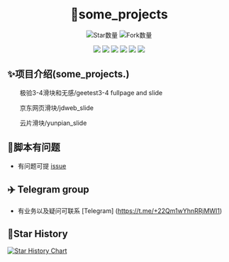 <div align="center"> 
<h1 align="center">
🌈some_projects
</h1>

![](https://img.shields.io/github/stars/sijiyo/projects?style=social "Star数量")
![](https://img.shields.io/github/forks/sijiyo/projects?style=social "Fork数量")

<img src="https://img.shields.io/badge/python-3.8-blue"/>
<img src="https://img.shields.io/github/issues/sijiyo/projects.svg"/> 
<img src="https://img.shields.io/github/license/sijiyo/projects.svg"/>
<img src="https://img.shields.io/github/repo-size/sijiyo/projects.svg"/>
<img src="https://img.shields.io/github/commit-activity/m/sijiyo/projects.svg"/>
<img src="https://img.shields.io/github/last-commit/sijiyo/projects.svg"/>
</div>

## ✨项目介绍(some_projects.)

&emsp;&emsp;极验3-4滑块和无感/geetest3-4 fullpage and slide

&emsp;&emsp;京东网页滑块/jdweb_slide

&emsp;&emsp;云片滑块/yunpian_slide

## 🙋‍脚本有问题
* 有问题可提 [issue](https://github.com/sijiyo/projects/issues)
## ✈️ Telegram group
* 有业务以及疑问可联系 [Telegram]
(https://t.me/+22Qm1wYhnRRjMWI1)

## 🌟Star History

[![Star History Chart](https://api.star-history.com/svg?repos=sijiyo/projects&type=Date)](https://star-history.com/#sijiyo/projects&Date)

